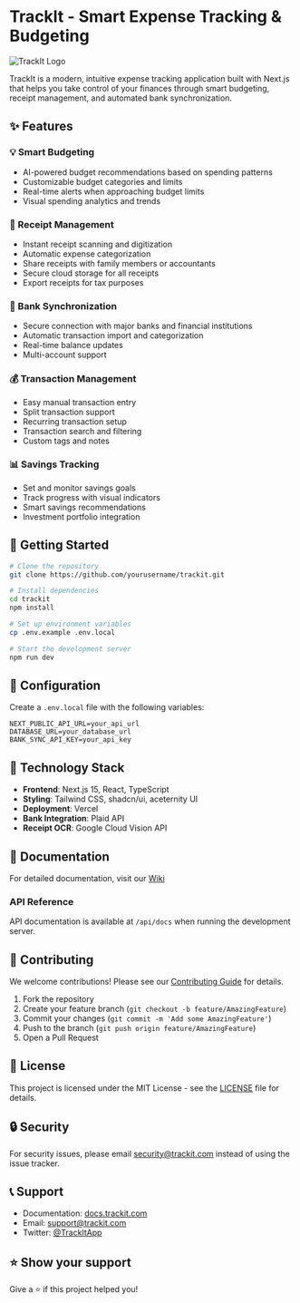 # TrackIt - Smart Expense Tracking & Budgeting

![TrackIt Logo](https://drive.google.com/file/d/1OxBT3jVZC3pYz5CNth6UIhcctKnrhLey/view?usp=drive_link)

TrackIt is a modern, intuitive expense tracking application built with Next.js that helps you take control of your finances through smart budgeting, receipt management, and automated bank synchronization.

## ✨ Features

### 💡 Smart Budgeting

- AI-powered budget recommendations based on spending patterns
- Customizable budget categories and limits
- Real-time alerts when approaching budget limits
- Visual spending analytics and trends

### 🧾 Receipt Management

- Instant receipt scanning and digitization
- Automatic expense categorization
- Share receipts with family members or accountants
- Secure cloud storage for all receipts
- Export receipts for tax purposes

### 🏦 Bank Synchronization

- Secure connection with major banks and financial institutions
- Automatic transaction import and categorization
- Real-time balance updates
- Multi-account support

### 💰 Transaction Management

- Easy manual transaction entry
- Split transaction support
- Recurring transaction setup
- Transaction search and filtering
- Custom tags and notes

### 📊 Savings Tracking

- Set and monitor savings goals
- Track progress with visual indicators
- Smart savings recommendations
- Investment portfolio integration

## 🚀 Getting Started

```bash
# Clone the repository
git clone https://github.com/yourusername/trackit.git

# Install dependencies
cd trackit
npm install

# Set up environment variables
cp .env.example .env.local

# Start the development server
npm run dev
```

## 🔧 Configuration

Create a `.env.local` file with the following variables:

```env
NEXT_PUBLIC_API_URL=your_api_url
DATABASE_URL=your_database_url
BANK_SYNC_API_KEY=your_api_key
```

## 📱 Technology Stack

- **Frontend**: Next.js 15, React, TypeScript
- **Styling**: Tailwind CSS, shadcn/ui, aceternity UI
- **Deployment**: Vercel
- **Bank Integration**: Plaid API
- **Receipt OCR**: Google Cloud Vision API

## 📖 Documentation

For detailed documentation, visit our [Wiki](https://github.com/YogeshK34/TrackIt-Expense-Tracker-App)

### API Reference

API documentation is available at `/api/docs` when running the development server.

## 🤝 Contributing

We welcome contributions! Please see our [Contributing Guide](CONTRIBUTING.md) for details.

1. Fork the repository
2. Create your feature branch (`git checkout -b feature/AmazingFeature`)
3. Commit your changes (`git commit -m 'Add some AmazingFeature'`)
4. Push to the branch (`git push origin feature/AmazingFeature`)
5. Open a Pull Request

## 📄 License

This project is licensed under the MIT License - see the [LICENSE](LICENSE) file for details.

## 🔒 Security

For security issues, please email security@trackit.com instead of using the issue tracker.

## 📞 Support

- Documentation: [docs.trackit.com](https://docs.trackit.com)
- Email: support@trackit.com
- Twitter: [@TrackItApp](https://twitter.com/TrackItApp)

## ⭐️ Show your support

Give a ⭐️ if this project helped you!
